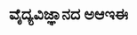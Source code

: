 ---
weight: 1
title: "ವೈದ್ಯವಿಜ್ಞಾನದ ಅಆಇಈ"
draft: true
topic: "ಕೊರೋನಾಲಜಿ"
collection: "ವೈದ್ಯವಿಜ್ಞಾನದ ಅಆಇಈ"
oneLiner: "Subtitle"
image: "/images/coronalogy.jpg"
imageCreditsText: "Image from Wikimedia Commons"
easterEgg: true
---